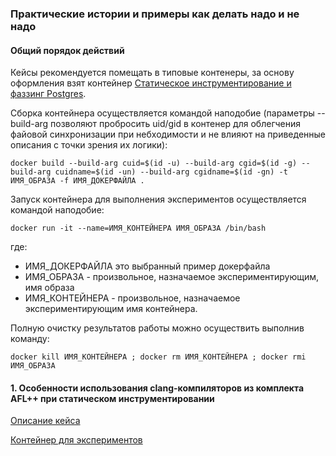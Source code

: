 ### Практические истории и примеры как делать надо и не надо

#### Общий порядок действий

Кейсы рекомендуется помещать в типовые контенеры, за основу оформления взят контейнер [Статическое инструментирование и фаззинг Postgres](../Containers/Crusher/Linux/Readme.md).

Сборка контейнера осуществляется командой наподобие (параметры --build-arg позволяют пробросить uid/gid в контенер для облегчения файовой синхронизации при небходимости и не влияют на приведенные описания с точки зрения их логики):

```docker build --build-arg cuid=$(id -u) --build-arg cgid=$(id -g) --build-arg cuidname=$(id -un) --build-arg cgidname=$(id -gn) -t ИМЯ_ОБРАЗА -f ИМЯ_ДОКЕРФАЙЛА .```

Запуск контейнера для выполнения экспериментов осуществляется командой наподобие:

```docker run -it --name=ИМЯ_КОНТЕЙНЕРА ИМЯ_ОБРАЗА /bin/bash```

где:

- ИМЯ_ДОКЕРФАЙЛА это выбранный пример докерфайла 
- ИМЯ_ОБРАЗА - произвольное, назначаемое экспериментирующим, имя образа 
- ИМЯ_КОНТЕЙНЕРА - произвольное, назначаемое экспериментирующим имя контейнера.

Полную очистку результатов работы можно осуществить выполнив команду:

```docker kill ИМЯ_КОНТЕЙНЕРА ; docker rm ИМЯ_КОНТЕЙНЕРА ; docker rmi ИМЯ_ОБРАЗА```

#### 1. Особенности использования clang-компиляторов из комплекта AFL++ при статическом инструментировании
[Описание кейса](FAQ_1_gcc.md)

[Контейнер для экспериментов](Dockerfile_FAQ_1_gcc.txt)
